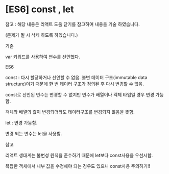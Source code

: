 # \[ES6\] const , let

참고 : 해당 내용은 리액트 도움 닫기를 참고하여 내용을 기술 하였습니다. 

\(문제가 될 시 삭제 하도록 하겠습니다.\)

기존

var 키워드를 사용하여 변수를 선언했다. 

ES6

const : 다시 할당하거나 선언할 수 없음. 불변 데이터 구조\(immutable data structure\)이기 때문에 한 번 데이터 구조가 정의된 후 다시 변경할 수 없음.

const로 선언된 변수는 변경할 수 없지만 변수가 배열이나 객체 타입일 경우 변경 가능함.

객체와 배열의 값이 변경되더라도 데이터구조를 변경되지 않음을 뜻함.

let : 변경 가능함.

변경 되는 변수는 let을 사용함.

참고 

리액트 생태계는 불변성 원칙을 준수하기 때문에 let보다 const사용을 우선시함.

복잡한 객체에서 내부 값을 수정해야 되는 경우도 있으니 const사용 주의하기!!  


